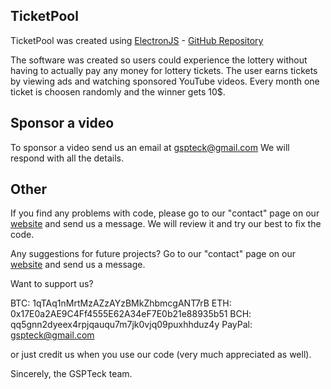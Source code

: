 ## TicketPool

TicketPool was created using [ElectronJS](https://www.electronjs.org) - [GitHub Repository](https://github.com/electron)

The software was created so users could experience the lottery without having to actually pay any money for lottery tickets.
The user earns tickets by viewing ads and watching sponsored YouTube videos.
Every month one ticket is choosen randomly and the winner gets 10$.

## Sponsor a video

To sponsor a video send us an email at gspteck@gmail.com
We will respond with all the details.

## Other

If you find any problems with code, please go to our "contact" page on our [website](https://gspteck.wixsite.com/gspteck/)
and send us a message. We will review it and try our best to fix the code.

Any suggestions for future projects? Go to our "contact" page on our  [website](https://gspteck.wixsite.com/gspteck/)
and send us a message.

Want to support us?

BTC: 1qTAq1nMrtMzAZzAYzBMkZhbmcgANT7rB
ETH: 0x17E0a2AE9C4Ff4555E62A34eF7E0b21e88935b51
BCH: qq5gnn2dyeex4rpjqauqu7m7jk0vjq09puxhhduz4y
PayPal: gspteck@gmail.com

or just credit us when you use our code (very much appreciated as well).

Sincerely,
the GSPTeck team.
